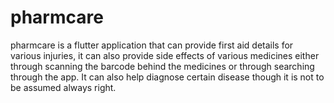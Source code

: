 # pharmcare
pharmcare is a flutter application that can provide first aid details for various injuries, it can also provide side effects of  various medicines either through scanning the barcode behind the medicines or through searching  through the app. It can also help diagnose certain disease though it is not to be assumed always right.
